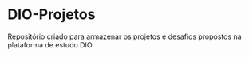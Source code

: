# DIO-Projetos
Repositório criado para armazenar os projetos e desafios propostos na plataforma de estudo DIO.
